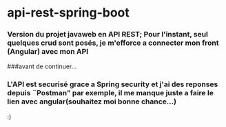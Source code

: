 # api-rest-spring-boot

### Version du projet javaweb en API REST; Pour l'instant, seul quelques crud sont posés, je m'efforce a connecter mon front (Angular) avec mon API
###avant de continuer...
### L'API est securisé grace a Spring security et j'ai des reponses depuis ¨Postman" par exemple, il me manque juste a faire le lien avec angular(souhaitez moi bonne chance...)
:)
